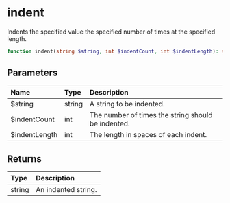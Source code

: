 # indent

Indents the specified value the specified number of times at the specified length.

```php
function indent(string $string, int $indentCount, int $indentLength): string
```

## Parameters

| Name | Type | Description |
| :--- | :--- | :--- |
| $string | string | A string to be indented. |
| $indentCount | int | The number of times the string should be indented. |
| $indentLength | int | The length in spaces of each indent. |

## Returns

| Type | Description |
| :--- | :--- |
| string | An indented string. |